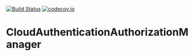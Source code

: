 [![Build Status](https://api.travis-ci.org/symbiote-h2020/CloudAuthenticationAuthorizationManager.svg?branch=staging)](https://api.travis-ci.org/symbiote-h2020/CloudAuthenticationAuthorizationManager)
[![codecov.io](https://codecov.io/github/symbiote-h2020/CloudAuthenticationAuthorizationManager/branch/staging/graph/badge.svg)](https://codecov.io/github/symbiote-h2020/CloudAuthenticationAuthorizationManager)

# CloudAuthenticationAuthorizationManager



